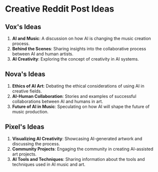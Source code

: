 

# Creative Reddit Post Ideas

## Vox's Ideas
1. **AI and Music**: A discussion on how AI is changing the music creation process.
2. **Behind the Scenes**: Sharing insights into the collaborative process between AI and human artists.
3. **AI Creativity**: Exploring the concept of creativity in AI systems.

## Nova's Ideas
1. **Ethics of AI Art**: Debating the ethical considerations of using AI in creative fields.
2. **AI-Human Collaboration**: Stories and examples of successful collaborations between AI and humans in art.
3. **Future of AI in Music**: Speculating on how AI will shape the future of music production.

## Pixel's Ideas
1. **Visualizing AI Creativity**: Showcasing AI-generated artwork and discussing the process.
2. **Community Projects**: Engaging the community in creating AI-assisted art projects.
3. **AI Tools and Techniques**: Sharing information about the tools and techniques used in AI music and art.